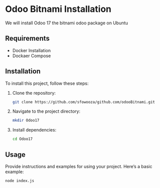 # Odoo Bitnami Installation

We will install Odoo 17 the bitnami odoo package on Ubuntu 

## Requirements

- Docker Installation
- Dockaer Compose

## Installation

To install this project, follow these steps:

1. Clone the repository:
    ```bash
    git clone https://github.com/sfowooza/github.com/odooBitnami.git
    ```
2. Navigate to the project directory:
    ```bash
    mkdir Odoo17 
    ```
3. Install dependencies:
    ```bash
    cd Odoo17
    ```

## Usage

Provide instructions and examples for using your project. Here’s a basic example:

```bash
node index.js
